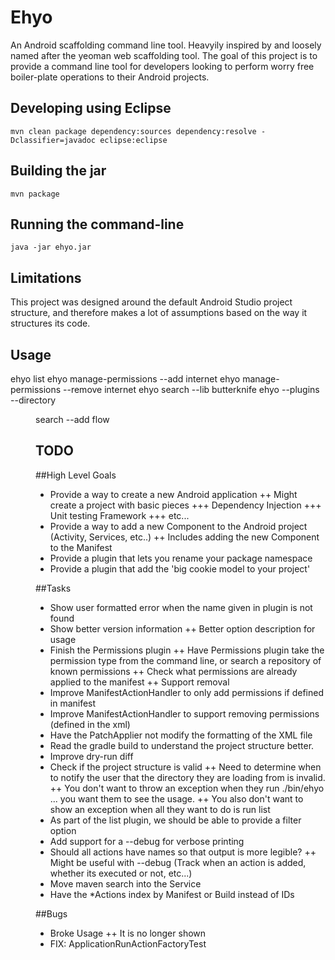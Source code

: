 Ehyo
====
An Android scaffolding command line tool. Heavyily inspired by and loosely named after the yeoman web scaffolding tool. The goal of this project is to provide a command line tool for developers looking to perform worry free boiler-plate operations to their Android projects.

Developing using Eclipse
------------------------
`mvn clean package dependency:sources dependency:resolve -Dclassifier=javadoc eclipse:eclipse`

Building the jar
----------------
`mvn package`

Running the command-line
------------------------
`java -jar ehyo.jar`

Limitations
-----------
This project was designed around the default Android Studio project structure, and therefore makes a lot of assumptions based on the way it structures its code. 

Usage
-----
ehyo list
ehyo manage-permissions --add internet
ehyo manage-permissions --remove internet
ehyo search --lib butterknife
ehyo --plugins <ns> --directory <dir> search --add flow

TODO
----
##High Level Goals
+ Provide a way to create a new Android application
++ Might create a project with basic pieces
+++ Dependency Injection
+++ Unit testing Framework
+++ etc...
+ Provide a way to add a new Component to the Android project (Activity, Services, etc..)
++ Includes adding the new Component to the Manifest
+ Provide a plugin that lets you rename your package namespace
+ Provide a plugin that add the 'big cookie model to your project'

##Tasks
+ Show user formatted error when the name given in plugin is not found
+ Show better version information
++ Better option description for usage
+ Finish the Permissions plugin
++ Have Permissions plugin take the permission type from the command line, or search a repository of known permissions
++ Check what permissions are already applied to the manifest
++ Support removal
+ Improve ManifestActionHandler to only add permissions if defined in manifest
+ Improve ManifestActionHandler to support removing permissions (defined in the xml)
+ Have the PatchApplier not modify the formatting of the XML file
+ Read the gradle build to understand the project structure better.
+ Improve dry-run diff
+ Check if the project structure is valid
++ Need to determine when to notify the user that the directory they are loading from is invalid.
++ You don't want to throw an exception when they run ./bin/ehyo ... you want them to see the usage. 
++ You also don't want to show an exception when all they want to do is run list
+ As part of the list plugin, we should be able to provide a filter option
+ Add support for a --debug for verbose printing
+ Should all actions have names so that output is more legible?
++ Might be useful with --debug (Track when an action is added, whether its executed or not, etc...)
+ Move maven search into the Service
+ Have the *Actions index by Manifest or Build instead of IDs

##Bugs
+ Broke Usage
++ It is no longer shown
+ FIX: ApplicationRunActionFactoryTest